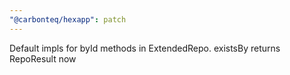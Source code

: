 ```yaml
---
"@carbonteq/hexapp": patch
---
```


Default impls for byId methods in ExtendedRepo. existsBy returns RepoResult now
